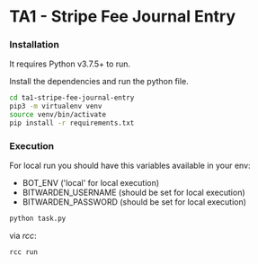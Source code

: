 # TA1 - Stripe Fee Journal Entry

### Installation

It requires Python v3.7.5+ to run.

Install the dependencies and run the python file.
```sh
cd ta1-stripe-fee-journal-entry
pip3 -m virtualenv venv
source venv/bin/activate
pip install -r requirements.txt
```

### Execution

For local run you should have this variables available in your env:

- BOT_ENV ('local' for local execution)
- BITWARDEN_USERNAME (should be set for local execution)
- BITWARDEN_PASSWORD (should be set for local execution)

```sh
python task.py
```

via *rcc*:
```sh
rcc run
```

